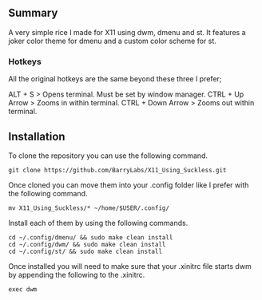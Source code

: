 ## Summary
A very simple rice I made for X11 using dwm, dmenu and st. It features a joker color theme for dmenu and a custom color scheme for st.

### Hotkeys
All the original hotkeys are the same beyond these three I prefer;

ALT + S > Opens terminal. Must be set by window manager.
CTRL + Up Arrow > Zooms in within terminal.
CTRL + Down Arrow > Zooms out within terminal.

## Installation
To clone the repository you can use the following command.
~~~
git clone https://github.com/BarryLabs/X11_Using_Suckless.git
~~~

Once cloned you can move them into your .config folder like I prefer with the following command.
~~~
mv X11_Using_Suckless/* ~/home/$USER/.config/
~~~

Install each of them by using the following commands.
~~~
cd ~/.config/dmenu/ && sudo make clean install
cd ~/.config/dwm/ && sudo make clean install
cd ~/.config/st/ && sudo make clean install
~~~

Once installed you will need to make sure that your .xinitrc file starts dwm by appending the following to the .xinitrc.
~~~
exec dwm
~~~
